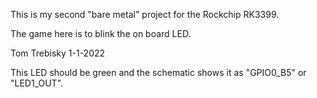 This is my second "bare metal" project for the Rockchip RK3399.

The game here is to blink the on board LED.

Tom Trebisky  1-1-2022

This LED should be green and the schematic shows it as
"GPIO0_B5" or "LED1_OUT".
